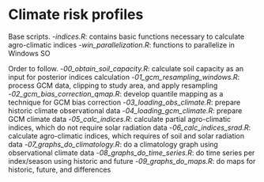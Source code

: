 # Climate risk profiles

Base scripts.
-*indices.R*: contains basic functions necessary to calculate agro-climatic indices
-*win_parallelization.R*: functions to parallelize in Windows SO

Order to follow.
-*00_obtain_soil_capacity.R*: calculate soil capacity as an input for posterior indices calculation
-*01_gcm_resampling_windows.R*: process GCM data, clipping to study area, and apply resampling
-*02_gcm_bias_correction_qmap.R*: develop quantile mapping as a technique for GCM bias correction
-*03_loading_obs_climate.R*: prepare historic climate observational data
-*04_loading_gcm_climate.R*: prepare GCM climate data
-*05_calc_indices.R*: calculate partial agro-climatic indices, which do not require solar radiation data
-*06_calc_indices_srad.R*: calculate agro-climatic indices, which requires of soil and solar radiation data
-*07_graphs_do_climatology.R*: do a climatology graph using observational climate data
-*08_graphs_do_time_series.R*: do time series per index/season using historic and future
-*09_graphs_do_maps.R*: do maps for historic, future, and differences